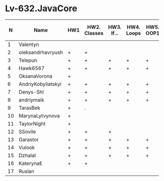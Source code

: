 # Lv-632.JavaCore


N|Name| HW1 | HW2. Classes|HW3. If...|HW4. Loops|HW5. OOP1 |HW6. OOP2 |HW7. Inner classes| HW8. Collection | HW9. String|HW10. Exception|HW11. Thread. IO|HW12. Java8
--|--|--|--|--|--|--|--|--|--|--|--|--|--
1|Valentyn|||||||||||||
2|oleksandrhavryush|+|+|||||||||||
3|Telepun|+|+|+|+|+|+|+||||||
4|Hawk6567|+|+|+|+|+|+|+|+|+||+||
5|OksanaVorona|+||||||||||||
6|AndriyKobyliatskyi|+|+|+|+|+|+|+|+|+|+|+||
7|Denys-Shl|+|+|+|+|+|+|+|+|+|+|+|+|
8|andriymaik|+|+|+|+|+|+|.|.|||||
9|TarasBek|+|.|||||||||||
10|MarynaLytvynova|+||||||||||||
11|TaylorNight|+||||||||||||
12|SSovile|+|+|+||||||||||
13|Garastor|+|+|+|+|+|+|+|+|+|+|||
14|Vulook|+|+|+|+|+|+|+|+|+|.|||
15|Dzhalal|+|+|+|+|+|+|+|+|+|+|||
16|KaterynaE|+|+|||||||||||
17|Ruslan|||||||||||||
